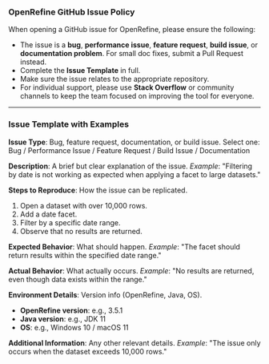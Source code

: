### OpenRefine GitHub Issue Policy

When opening a GitHub issue for OpenRefine, please ensure the following:

-   The issue is a **bug**, **performance issue**, **feature request**, **build issue**, or **documentation problem**. For small doc fixes, submit a Pull Request instead.
-   Complete the **Issue Template** in full.
-   Make sure the issue relates to the appropriate repository.
-   For individual support, please use **Stack Overflow** or community channels to keep the team focused on improving the tool for everyone.

---

### Issue Template with Examples

**Issue Type**: Bug, feature request, documentation, or build issue.
Select one: Bug / Performance Issue / Feature Request / Build Issue / Documentation

**Description**: A brief but clear explanation of the issue.
_Example_: "Filtering by date is not working as expected when applying a facet to large datasets."

**Steps to Reproduce**: How the issue can be replicated.

1. Open a dataset with over 10,000 rows.
2. Add a date facet.
3. Filter by a specific date range.
4. Observe that no results are returned.

**Expected Behavior**: What should happen.
_Example_: "The facet should return results within the specified date range."

**Actual Behavior**: What actually occurs.
_Example_: "No results are returned, even though data exists within the range."

**Environment Details**: Version info (OpenRefine, Java, OS).

-   **OpenRefine version**: e.g., 3.5.1
-   **Java version**: e.g., JDK 11
-   **OS**: e.g., Windows 10 / macOS 11

**Additional Information**: Any other relevant details.
_Example_: "The issue only occurs when the dataset exceeds 10,000 rows."
